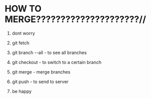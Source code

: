 # HOW TO MERGE?????????????????????//

1. dont worry
2. git fetch
3. git branch --all - to see all branches 

4. git checkout <name> - to switch to a certain branch
5. git merge <name> - merge branches 
6. git push - to send to server

7. be happy